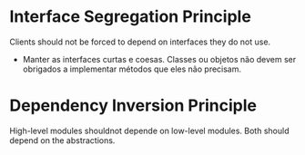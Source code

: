 # Interface Segregation Principle

Clients should not be forced to depend on interfaces they do not use.

- Manter as interfaces curtas e coesas. Classes ou objetos não devem ser obrigados a implementar métodos que eles não precisam.

# Dependency Inversion Principle

High-level modules shouldnot depende on low-level modules. Both should depend on the abstractions.
